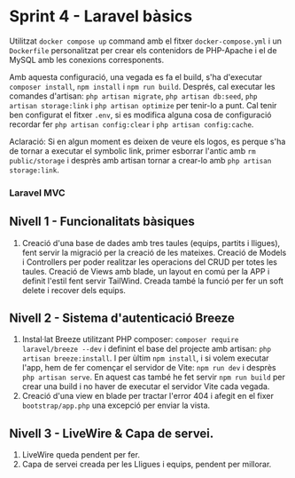 # Sprint 4 - Laravel bàsics
Utilitzat `docker compose up` command amb el fitxer `docker-compose.yml` i un `Dockerfile` personalitzat per crear els contenidors de PHP-Apache i el de MySQL amb les conexions corresponents.

Amb aquesta configuració, una vegada es fa el build, s'ha d'executar `composer install`, `npm install` i `npm run build`. Després, cal executar les comandes d'artisan: `php artisan migrate`, `php artisan db:seed`, `php artisan storage:link` i `php artisan optimize` per tenir-lo a punt. Cal tenir ben configurat el fitxer `.env`, si es modifica alguna cosa de configuració recordar fer `php artisan config:clear` i `php artisan config:cache`.

Aclaració: Si en algun moment es deixen de veure els logos, es perque s'ha de tornar a executar el symbolic link, primer esborrar l'antic amb `rm public/storage` i desprès amb artisan tornar a crear-lo amb `php artisan storage:link`.

### Laravel MVC
## Nivell 1 - Funcionalitats bàsiques
1) Creació d'una base de dades amb tres taules (equips, partits i lligues), fent servir la migració per la creació de les mateixes. Creació de Models i Controllers per poder realitzar les operacions del CRUD per totes les taules. Creació de Views amb blade, un layout en comú per la APP i definit l'estil fent servir TailWind. Creada també la funció per fer un soft delete i recover dels equips.

## Nivell 2 - Sistema d'autenticació Breeze
1) Instal·lat Breeze utilitzant PHP composer: `composer require laravel/breeze --dev` i definint el base del projecte amb artisan: `php artisan breeze:install`. I per ùltim `npm install`, i si volem executar l'app, hem de fer començar el servidor de Vite: `npm run dev` i desprès `php artisan serve`. En aquest cas també he fet servir `npm run build` per crear una build i no haver de executar el servidor Vite cada vegada.
2) Creació d'una view en blade per tractar l'error 404 i afegit en el fixer `bootstrap/app.php` una excepció per enviar la vista.

## Nivell 3 - LiveWire & Capa de servei.
1) LiveWire queda pendent per fer.
2) Capa de servei creada per les Lligues i equips, pendent per millorar.